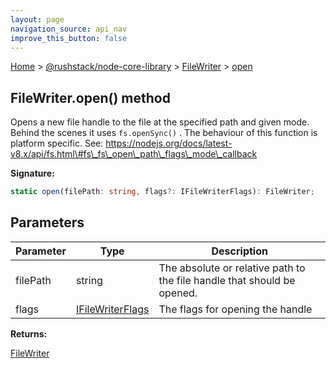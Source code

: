 ```yaml
---
layout: page
navigation_source: api_nav
improve_this_button: false
---
```



[Home](./index.md) &gt; [@rushstack/node-core-library](./node-core-library.md) &gt; [FileWriter](./node-core-library.filewriter.md) &gt; [open](./node-core-library.filewriter.open.md)

## FileWriter.open() method

Opens a new file handle to the file at the specified path and given mode. Behind the scenes it uses `fs.openSync()` . The behaviour of this function is platform specific. See: https://nodejs.org/docs/latest-v8.x/api/fs.html\#fs\_fs\_open\_path\_flags\_mode\_callback

<b>Signature:</b>

```typescript
static open(filePath: string, flags?: IFileWriterFlags): FileWriter;
```

## Parameters

|  Parameter | Type | Description |
|  --- | --- | --- |
|  filePath | string | The absolute or relative path to the file handle that should be opened. |
|  flags | [IFileWriterFlags](./node-core-library.ifilewriterflags.md) | The flags for opening the handle |

<b>Returns:</b>

[FileWriter](./node-core-library.filewriter.md)
